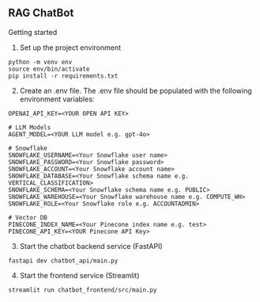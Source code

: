## RAG ChatBot

Getting started
1. Set up the project environment

```
python -m venv env
source env/bin/activate
pip install -r requirements.txt
```

2. Create an .env file. The .env file should be populated with the following environment variables:
```
OPENAI_API_KEY=<YOUR OPEN API KEY>

# LLM Models
AGENT_MODEL=<YOUR LLM model e.g. gpt-4o>

# Snowflake
SNOWFLAKE_USERNAME=<Your Snowflake user name>
SNOWFLAKE_PASSWORD=<Your Snowflake password>
SNOWFLAKE_ACCOUNT=<Your Snowflake account name>
SNOWFLAKE_DATABASE=<Your Snowflake schema name e.g. VERTICAL_CLASSIFICATION>
SNOWFLAKE_SCHEMA=<Your Snowflake schema name e.g. PUBLIC>
SNOWFLAKE_WAREHOUSE=<Your Snowflake warehouse name e.g. COMPUTE_WH>
SNOWFLAKE_ROLE=<Your Snowflake role e.g. ACCOUNTADMIN> 

# Vector DB
PINECONE_INDEX_NAME=<Your Pinecone index name e.g. test>
PINECONE_API_KEY=<YOUR Pinecone API Key>
```

3. Start the chatbot backend service (FastAPI)

```
fastapi dev chatbot_api/main.py
```

4. Start the frontend service (Streamlit)

```
streamlit run chatbot_frontend/src/main.py
```
